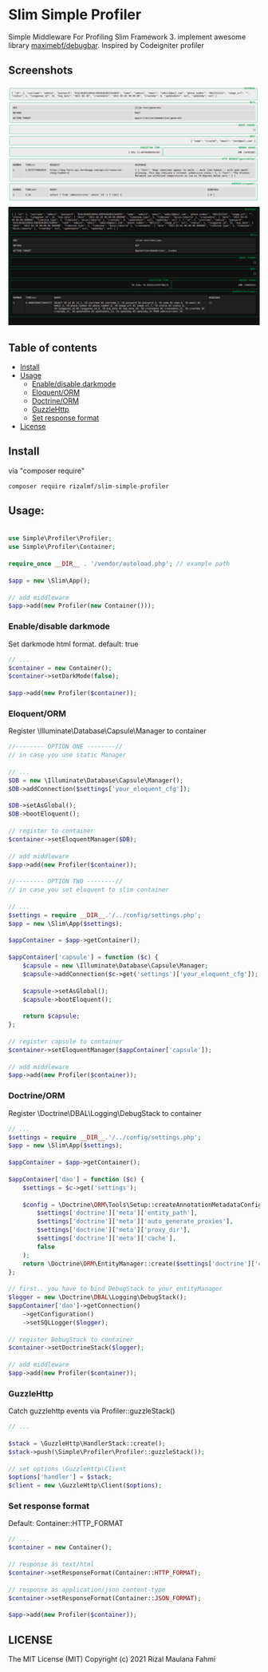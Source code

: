 # Slim Simple Profiler

Simple Middleware For Profiling Slim Framework 3. implement awesome library [maximebf/debugbar](http://phpdebugbar.com/).
Inspired by Codeigniter profiler

## Screenshots
![1](example/1.jpeg)
![2](example/2.jpeg)


## Table of contents

- [Install](#install)
- [Usage](#usage)
  - [Enable/disable darkmode](#Enable/disable-darkmode)
  - [Eloquent/ORM](#eloquent/orm)
  - [Doctrine/ORM](#doctrine/orm)
  - [GuzzleHttp](#guzzlehttp)
  - [Set response format](#set-response-format)
- [License](#license)

## Install 
via "composer require"

```shell
composer require rizalmf/slim-simple-profiler
```

## Usage:

```php

use Simple\Profiler\Profiler;
use Simple\Profiler\Container;

require_once __DIR__ . '/vendor/autoload.php'; // example path

$app = new \Slim\App();

// add middleware
$app->add(new Profiler(new Container()));
```

### Enable/disable darkmode
Set darkmode html format. default: true
```php
// ...
$container = new Container();
$container->setDarkMode(false);

$app->add(new Profiler($container));
```

### Eloquent/ORM
Register \Illuminate\Database\Capsule\Manager to container
```php
//-------- OPTION ONE --------//
// in case you use static Manager

// ...
$DB = new \Illuminate\Database\Capsule\Manager();
$DB->addConnection($settings['your_eloquent_cfg']);

$DB->setAsGlobal();
$DB->bootEloquent();

// register to container
$container->setEloquentManager($DB);

// add middleware
$app->add(new Profiler($container));

//-------- OPTION TWO --------//
// in case you set eloquent to slim container

// ...
$settings = require __DIR__.'/../config/settings.php';
$app = new \Slim\App($settings);

$appContainer = $app->getContainer();

$appContainer['capsule'] = function ($c) {
    $capsule = new \Illuminate\Database\Capsule\Manager;
    $capsule->addConnection($c->get('settings')['your_eloquent_cfg']);

    $capsule->setAsGlobal();
    $capsule->bootEloquent();

    return $capsule;
};

// register capsule to container
$container->setEloquentManager($appContainer['capsule']);

// add middleware
$app->add(new Profiler($container));
```
    
### Doctrine/ORM
Register \Doctrine\DBAL\Logging\DebugStack to container
```php
// ...
$settings = require __DIR__.'/../config/settings.php';
$app = new \Slim\App($settings);

$appContainer = $app->getContainer();

$appContainer['dao'] = function ($c) {
    $settings = $c->get('settings');

    $config = \Doctrine\ORM\Tools\Setup::createAnnotationMetadataConfiguration(
        $settings['doctrine']['meta']['entity_path'],
        $settings['doctrine']['meta']['auto_generate_proxies'],
        $settings['doctrine']['meta']['proxy_dir'],
        $settings['doctrine']['meta']['cache'],
        false
    );
    return \Doctrine\ORM\EntityManager::create($settings['doctrine']['connection'], $config);
};

// first.. you have to bind DebugStack to your entityManager
$logger = new \Doctrine\DBAL\Logging\DebugStack();
$appContainer['dao']->getConnection()
    ->getConfiguration()
    ->setSQLLogger($logger);

// register DebugStack to container
$container->setDoctrineStack($logger);

// add middleware
$app->add(new Profiler($container));
```

### GuzzleHttp
Catch guzzlehttp events via Profiler::guzzleStack()
```php
// ...

$stack = \GuzzleHttp\HandlerStack::create();
$stack->push(\Simple\Profiler\Profiler::guzzleStack());

// set options \GuzzleHttp\Client 
$options['handler'] = $stack;
$client = new \GuzzleHttp\Client($options);
```

### Set response format
Default: Container::HTTP_FORMAT
```php
// ...
$container = new Container();

// response as text/html
$container->setResponseFormat(Container::HTTP_FORMAT);

// response as application/json content-type
$container->setResponseFormat(Container::JSON_FORMAT);

$app->add(new Profiler($container));
```
## LICENSE

The MIT License (MIT)
Copyright (c) 2021 Rizal Maulana Fahmi